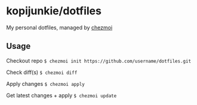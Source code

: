 # kopijunkie/dotfiles

My personal dotfiles, managed by [chezmoi](https://github.com/twpayne/chezmoi)

## Usage

Checkout repo
`$ chezmoi init https://github.com/username/dotfiles.git`

Check diff(s)
`$ chezmoi diff`

Apply changes
`$ chezmoi apply`

Get latest changes + apply
`$ chezmoi update`
